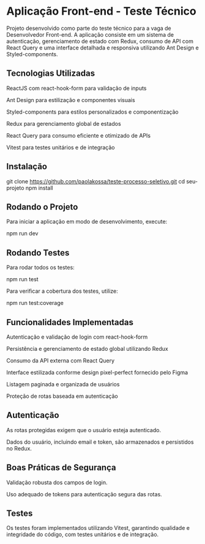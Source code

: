 # Aplicação Front-end - Teste Técnico

Projeto desenvolvido como parte do teste técnico para a vaga de Desenvolvedor Front-end. A aplicação consiste em um sistema de autenticação, gerenciamento de estado com Redux, consumo de API com React Query e uma interface detalhada e responsiva utilizando Ant Design e Styled-components.

## Tecnologias Utilizadas

ReactJS com react-hook-form para validação de inputs

Ant Design para estilização e componentes visuais

Styled-components para estilos personalizados e componentização

Redux para gerenciamento global de estados

React Query para consumo eficiente e otimizado de APIs

Vitest para testes unitários e de integração

## Instalação

git clone https://github.com/paolakossa/teste-processo-seletivo.git
cd seu-projeto
npm install

## Rodando o Projeto

Para iniciar a aplicação em modo de desenvolvimento, execute:

npm run dev

## Rodando Testes

Para rodar todos os testes:

npm run test

Para verificar a cobertura dos testes, utilize:

npm run test:coverage

## Funcionalidades Implementadas

Autenticação e validação de login com react-hook-form

Persistência e gerenciamento de estado global utilizando Redux

Consumo da API externa com React Query

Interface estilizada conforme design pixel-perfect fornecido pelo Figma

Listagem paginada e organizada de usuários

Proteção de rotas baseada em autenticação

## Autenticação

As rotas protegidas exigem que o usuário esteja autenticado.

Dados do usuário, incluindo email e token, são armazenados e persistidos no Redux.

## Boas Práticas de Segurança

Validação robusta dos campos de login.

Uso adequado de tokens para autenticação segura das rotas.

## Testes

Os testes foram implementados utilizando Vitest, garantindo qualidade e integridade do código, com testes unitários e de integração.

